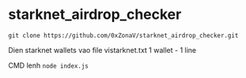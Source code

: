 # starknet_airdrop_checker

`git clone https://github.com/0xZonaV/starknet_airdrop_checker.git`

Dien starknet wallets vao file vistarknet.txt
1 wallet - 1 line

CMD lenh 
`node index.js`
